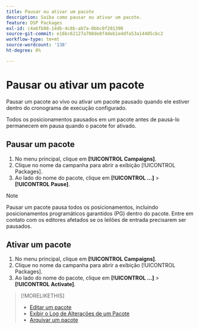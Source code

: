 ```yaml
---
title: Pausar ou ativar um pacote
description: Saiba como pausar ou ativar um pacote.
feature: DSP Packages
exl-id: c4a6fb08-14db-4c8b-ab7a-0bbc0f201390
source-git-commit: e16bc62127a708de8f4deb1eddfa53a14405cbc2
workflow-type: tm+mt
source-wordcount: '138'
ht-degree: 0%

---
```


# Pausar ou ativar um pacote

Pausar um pacote ao vivo ou ativar um pacote pausado quando ele estiver dentro do cronograma de execução configurado.

Todos os posicionamentos pausados em um pacote antes de pausá-lo permanecem em pausa quando o pacote for ativado.

## Pausar um pacote

1. No menu principal, clique em **[!UICONTROL Campaigns]**.
1. Clique no nome da campanha para abrir a exibição [!UICONTROL Packages].
1. Ao lado do nome do pacote, clique em **[!UICONTROL ...]** > **[!UICONTROL Pause]**.

>[!NOTE]
>
>Pausar um pacote pausa todos os posicionamentos, incluindo posicionamentos programáticos garantidos (PG) dentro do pacote. Entre em contato com os editores afetados se os leilões de entrada precisarem ser pausados.

## Ativar um pacote

1. No menu principal, clique em **[!UICONTROL Campaigns]**.
1. Clique no nome da campanha para abrir a exibição [!UICONTROL Packages].
1. Ao lado do nome do pacote, clique em **[!UICONTROL ...]** > **[!UICONTROL Activate]**.

>[!MORELIKETHIS]
>
>* [Editar um pacote](package-edit.md)
>* [Exibir o Log de Alterações de um Pacote](package-change-log.md)
>* [Arquivar um pacote](package-archive-unarchive.md)
